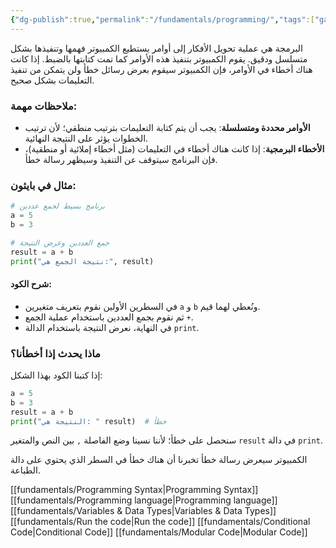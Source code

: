 ```yaml
---
{"dg-publish":true,"permalink":"/fundamentals/programming/","tags":["gardenEntry"]}
---
```


البرمجة هي عملية تحويل الأفكار إلى أوامر يستطيع الكمبيوتر فهمها وتنفيذها بشكل متسلسل ودقيق. يقوم الكمبيوتر بتنفيذ هذه الأوامر كما تمت كتابتها بالضبط. إذا كانت هناك أخطاء في الأوامر، فإن الكمبيوتر سيقوم بعرض رسائل خطأ ولن يتمكن من تنفيذ التعليمات بشكل صحيح.

### ملاحظات مهمة:
- **الأوامر محددة ومتسلسلة**: يجب أن يتم كتابة التعليمات بترتيب منطقي؛ لأن ترتيب الخطوات يؤثر على النتيجة النهائية.
- **الأخطاء البرمجية**: إذا كانت هناك أخطاء في التعليمات (مثل أخطاء إملائية أو منطقية)، فإن البرنامج سيتوقف عن التنفيذ وسيظهر رسالة خطأ.

### مثال في بايثون:

```python
# برنامج بسيط لجمع عددين
a = 5
b = 3

# جمع العددين وعرض النتيجة
result = a + b
print("نتيجة الجمع هي:", result)
```

#### شرح الكود:
- في السطرين الأولين نقوم بتعريف متغيرين `a` و `b` ونُعطي لهما قيم.
- ثم نقوم بجمع العددين باستخدام عملية الجمع `+`.
- في النهاية، نعرض النتيجة باستخدام الدالة `print`.

### ماذا يحدث إذا أخطأنا؟

إذا كتبنا الكود بهذا الشكل:

```python
a = 5
b = 3
result = a + b
print("النتيجة هي: " result)  # خطأ
```

سنحصل على خطأ؛ لأننا نسينا وضع الفاصلة `,` بين النص والمتغير `result` في دالة `print`. 

الكمبيوتر سيعرض رسالة خطأ تخبرنا أن هناك خطأ في السطر الذي يحتوي على دالة الطباعة.


[[fundamentals/Programming Syntax\|Programming Syntax]]
[[fundamentals/Programming language\|Programming language]]
[[fundamentals/Variables & Data Types\|Variables & Data Types]]
[[fundamentals/Run the code\|Run the code]]
[[fundamentals/Conditional Code\|Conditional Code]]
[[fundamentals/Modular Code\|Modular Code]]
